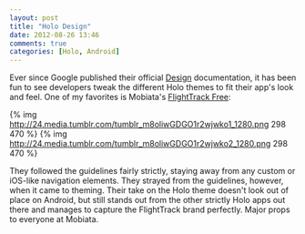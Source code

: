 ```yaml
---
layout: post
title: "Holo Design"
date: 2012-08-26 13:46
comments: true
categories: [Holo, Android] 
---
```


Ever since Google published their official [Design](http://developer.android.com/design/index.html) documentation, it has been fun to see developers tweak the different Holo themes to fit their app's look and feel. One of my favorites is Mobiata's [FlightTrack Free](https://play.google.com/store/apps/details?id=com.mobiata.flighttrack.free&hl=en):

{% img http://24.media.tumblr.com/tumblr_m8oliwGDGO1r2wjwko1_1280.png 298 470 %}
{% img http://24.media.tumblr.com/tumblr_m8oliwGDGO1r2wjwko2_1280.png 298 470 %}

They followed the guidelines fairly strictly, staying away from any custom or iOS-like navigation elements. They strayed from the guidelines, however, when it came to theming. Their take on the Holo theme doesn't look out of place on Android, but still stands out from the other strictly Holo apps out there and manages to capture the FlightTrack brand perfectly. Major props to everyone at Mobiata.

